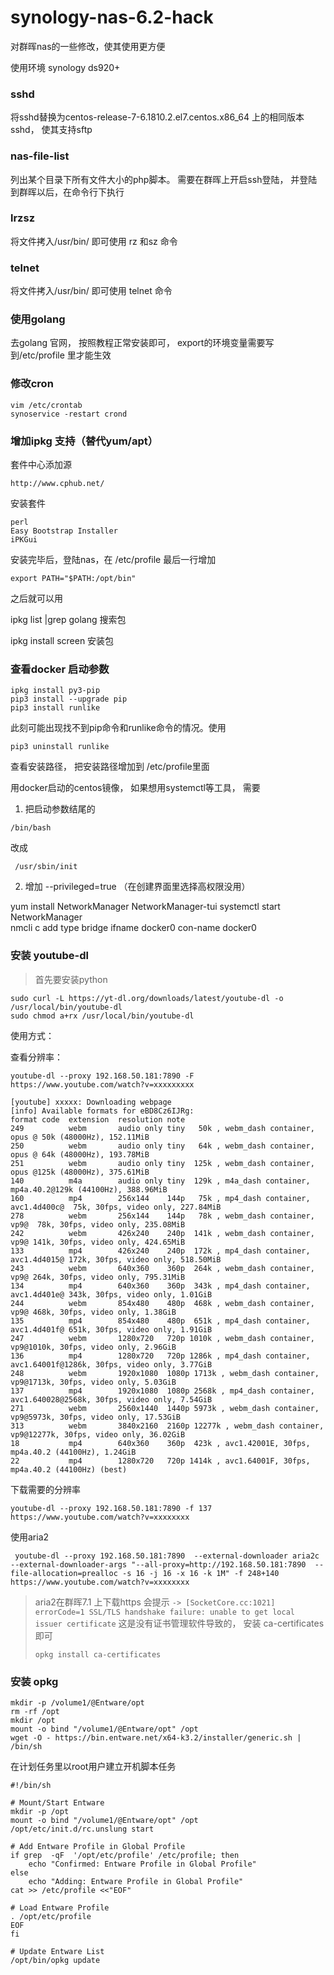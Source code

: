 # synology-nas-6.2-hack
对群晖nas的一些修改，使其使用更方便

使用环境 synology ds920+

### sshd

将sshd替换为centos-release-7-6.1810.2.el7.centos.x86_64 上的相同版本sshd， 使其支持sftp


### nas-file-list

列出某个目录下所有文件大小的php脚本。 需要在群晖上开启ssh登陆， 并登陆到群晖以后，在命令行下执行

### lrzsz

将文件拷入/usr/bin/ 即可使用 rz 和sz 命令

### telnet

将文件拷入/usr/bin/ 即可使用 telnet 命令

### 使用golang

去golang 官网， 按照教程正常安装即可， export的环境变量需要写到/etc/profile 里才能生效

### 修改cron
```
vim /etc/crontab
synoservice -restart crond
```

### 增加ipkg 支持（替代yum/apt）
套件中心添加源
```
http://www.cphub.net/
```
安装套件 
```
perl
Easy Bootstrap Installer
iPKGui
```
安装完毕后，登陆nas，在 /etc/profile 最后一行增加
```
export PATH="$PATH:/opt/bin"
```
之后就可以用  

ipkg list |grep golang 搜索包

ipkg install screen 安装包

### 查看docker 启动参数
```
ipkg install py3-pip
pip3 install --upgrade pip
pip3 install runlike
```
此刻可能出现找不到pip命令和runlike命令的情况。使用 
```
pip3 uninstall runlike
```
查看安装路径， 把安装路径增加到 /etc/profile里面

用docker启动的centos镜像， 如果想用systemctl等工具， 需要

1. 把启动参数结尾的
```
/bin/bash
```
改成
```
 /usr/sbin/init
```

2. 增加 --privileged=true   （在创建界面里选择高权限没用）

yum install NetworkManager  NetworkManager-tui
 systemctl start NetworkManager  
 nmcli c add type bridge ifname docker0 con-name docker0
 
 ### 安装 youtube-dl
 > 首先要安装python
 
```
sudo curl -L https://yt-dl.org/downloads/latest/youtube-dl -o /usr/local/bin/youtube-dl
sudo chmod a+rx /usr/local/bin/youtube-dl
```

使用方式： 

查看分辨率：
```
youtube-dl --proxy 192.168.50.181:7890 -F https://www.youtube.com/watch?v=xxxxxxxxx

[youtube] xxxxx: Downloading webpage
[info] Available formats for eBD8Cz6IJRg:
format code  extension  resolution note
249          webm       audio only tiny   50k , webm_dash container, opus @ 50k (48000Hz), 152.11MiB
250          webm       audio only tiny   64k , webm_dash container, opus @ 64k (48000Hz), 193.78MiB
251          webm       audio only tiny  125k , webm_dash container, opus @125k (48000Hz), 375.61MiB
140          m4a        audio only tiny  129k , m4a_dash container, mp4a.40.2@129k (44100Hz), 388.96MiB
160          mp4        256x144    144p   75k , mp4_dash container, avc1.4d400c@  75k, 30fps, video only, 227.84MiB
278          webm       256x144    144p   78k , webm_dash container, vp9@  78k, 30fps, video only, 235.08MiB
242          webm       426x240    240p  141k , webm_dash container, vp9@ 141k, 30fps, video only, 424.65MiB
133          mp4        426x240    240p  172k , mp4_dash container, avc1.4d4015@ 172k, 30fps, video only, 518.50MiB
243          webm       640x360    360p  264k , webm_dash container, vp9@ 264k, 30fps, video only, 795.31MiB
134          mp4        640x360    360p  343k , mp4_dash container, avc1.4d401e@ 343k, 30fps, video only, 1.01GiB
244          webm       854x480    480p  468k , webm_dash container, vp9@ 468k, 30fps, video only, 1.38GiB
135          mp4        854x480    480p  651k , mp4_dash container, avc1.4d401f@ 651k, 30fps, video only, 1.91GiB
247          webm       1280x720   720p 1010k , webm_dash container, vp9@1010k, 30fps, video only, 2.96GiB
136          mp4        1280x720   720p 1286k , mp4_dash container, avc1.64001f@1286k, 30fps, video only, 3.77GiB
248          webm       1920x1080  1080p 1713k , webm_dash container, vp9@1713k, 30fps, video only, 5.03GiB
137          mp4        1920x1080  1080p 2568k , mp4_dash container, avc1.640028@2568k, 30fps, video only, 7.54GiB
271          webm       2560x1440  1440p 5973k , webm_dash container, vp9@5973k, 30fps, video only, 17.53GiB
313          webm       3840x2160  2160p 12277k , webm_dash container, vp9@12277k, 30fps, video only, 36.02GiB
18           mp4        640x360    360p  423k , avc1.42001E, 30fps, mp4a.40.2 (44100Hz), 1.24GiB
22           mp4        1280x720   720p 1414k , avc1.64001F, 30fps, mp4a.40.2 (44100Hz) (best)
```

下载需要的分辨率
```
youtube-dl --proxy 192.168.50.181:7890 -f 137 https://www.youtube.com/watch?v=xxxxxxxx
```

使用aria2 
```
 youtube-dl --proxy 192.168.50.181:7890  --external-downloader aria2c --external-downloader-args "--all-proxy=http://192.168.50.181:7890  --file-allocation=prealloc -s 16 -j 16 -x 16 -k 1M" -f 248+140 https://www.youtube.com/watch?v=xxxxxxxx
 ```
> aria2在群晖7.1 上下载https 会提示 
> ```-> [SocketCore.cc:1021] errorCode=1 SSL/TLS handshake failure: unable to get local issuer certificate```
> 这是没有证书管理软件导致的， 安装 ca-certificates 即可
> 
> ```opkg install ca-certificates```

### 安装 opkg 
```
mkdir -p /volume1/@Entware/opt
rm -rf /opt
mkdir /opt
mount -o bind "/volume1/@Entware/opt" /opt
wget -O - https://bin.entware.net/x64-k3.2/installer/generic.sh | /bin/sh
```
在计划任务里以root用户建立开机脚本任务
```
#!/bin/sh

# Mount/Start Entware
mkdir -p /opt
mount -o bind "/volume1/@Entware/opt" /opt
/opt/etc/init.d/rc.unslung start

# Add Entware Profile in Global Profile
if grep  -qF  '/opt/etc/profile' /etc/profile; then
    echo "Confirmed: Entware Profile in Global Profile"
else
    echo "Adding: Entware Profile in Global Profile"
cat >> /etc/profile <<"EOF"

# Load Entware Profile
. /opt/etc/profile
EOF
fi

# Update Entware List
/opt/bin/opkg update
```


